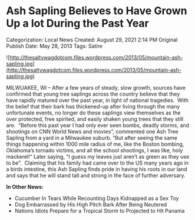 # Ash Sapling Believes to Have Grown Up a lot During the Past Year

Categorization: Local News
Created: August 29, 2021 2:14 PM
Original Publish Date: May 28, 2013
Tags: Satire

![http://thesaltywagdotcom.files.wordpress.com/2013/05/mountain-ash-sapling.jpg](http://thesaltywagdotcom.files.wordpress.com/2013/05/mountain-ash-sapling.jpg)

MILWUAKEE, WI – After a few years of steady, slow growth, sources have confirmed that young tree saplings across the country believe that they have rapidly matured over the past year, in light of national tragedies.  With the belief that their bark has thickened-up after living through the many unfortunate events, no longer do these saplings view themselves as the over protected, free spirited, and easily shaken young trees that they still are.  “Before this past year I had only ever seen bombs, deadly storms, and shootings on CNN World News and movies”, commented one Ash Tree Sapling from a yard in a Milwaukee suburb. “But after seeing the same things happening within 1000 mile radius of me, like the Boston bombing, Oklahoma’s tornado victims, and all the school shootings, I was like, holy mackerel!“ Later saying, “I guess my leaves just aren’t as green as they use to be”.  Claiming that his family had came over to the US many years ago in a birds intestine, this Ash Sapling finds pride in having his roots in our land and says that he will stand tall and strong in the face of further adversary.

**In Other News:**

- Cucumber In Tears While Recounting Days Kidnapped as a Sex Toy
- Dog Embarrassed by His High Pitch Bark After Being Neutered
- Nations Idiots Prepare for a Tropical Storm to Projected to Hit Panama